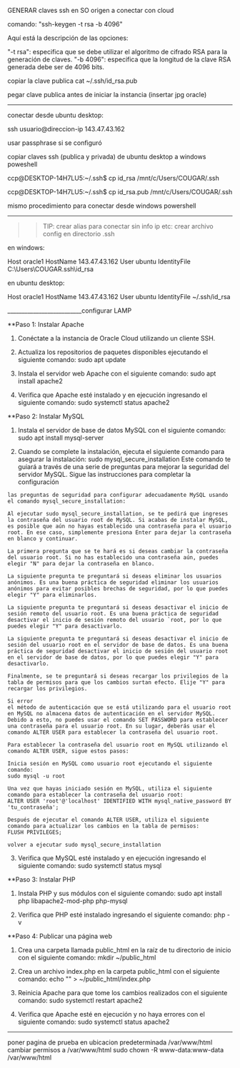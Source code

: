 

GENERAR claves ssh en SO origen a conectar con cloud

comando: "ssh-keygen -t rsa -b 4096"

Aquí está la descripción de las opciones:

"-t rsa": especifica que se debe utilizar el algoritmo de cifrado RSA para la generación de claves.
"-b 4096": especifica que la longitud de la clave RSA generada debe ser de 4096 bits.

copiar la clave publica
cat ~/.ssh/id_rsa.pub

pegar clave publica antes de iniciar la instancia
(insertar jpg oracle)

_______________________
conectar desde ubuntu desktop:

ssh usuario@direccion-ip
143.47.43.162

usar passphrase si se configuró

copiar claves ssh (publica y privada) de ubuntu desktop a windows poweshell

ccp@DESKTOP-14H7LU5:~/.ssh$ cp id_rsa /mnt/c/Users/COUGAR/.ssh

ccp@DESKTOP-14H7LU5:~/.ssh$ cp id_rsa.pub /mnt/c/Users/COUGAR/.ssh

mismo procedimiento para conectar desde windows powershell

_____________________
>> TIP: crear alias para conectar sin info ip etc:
crear archivo config en directorio .ssh

en windows:

Host oracle1
  HostName 143.47.43.162
  User ubuntu
  IdentityFile C:\Users\COUGAR\.ssh\id_rsa
  
en ubuntu desktop:

Host oracle1
  HostName 143.47.43.162
  User ubuntu
  IdentityFile ~/.ssh/id_rsa
  
  __________________________configurar LAMP

**Paso 1: Instalar Apache

1. Conéctate a la instancia de Oracle Cloud utilizando un cliente SSH.

2. Actualiza los repositorios de paquetes disponibles ejecutando el siguiente comando:
sudo apt update

3. Instala el servidor web Apache con el siguiente comando:
sudo apt install apache2

4. Verifica que Apache esté instalado y en ejecución ingresando el siguiente comando:
sudo systemctl status apache2

**Paso 2: Instalar MySQL

1. Instala el servidor de base de datos MySQL con el siguiente comando:
sudo apt install mysql-server

2. Cuando se complete la instalación, ejecuta el siguiente comando para asegurar la instalación:
sudo mysql_secure_installation
Este comando te guiará a través de una serie de preguntas para mejorar la seguridad del servidor MySQL. Sigue las instrucciones para completar la configuración

```
las preguntas de seguridad para configurar adecuadamente MySQL usando el comando mysql_secure_installation:

Al ejecutar sudo mysql_secure_installation, se te pedirá que ingreses la contraseña del usuario root de MySQL. Si acabas de instalar MySQL, es posible que aún no hayas establecido una contraseña para el usuario root. En ese caso, simplemente presiona Enter para dejar la contraseña en blanco y continuar.

La primera pregunta que se te hará es si deseas cambiar la contraseña del usuario root. Si no has establecido una contraseña aún, puedes elegir "N" para dejar la contraseña en blanco.

La siguiente pregunta te preguntará si deseas eliminar los usuarios anónimos. Es una buena práctica de seguridad eliminar los usuarios anónimos para evitar posibles brechas de seguridad, por lo que puedes elegir "Y" para eliminarlos.

La siguiente pregunta te preguntará si deseas desactivar el inicio de sesión remoto del usuario root. Es una buena práctica de seguridad desactivar el inicio de sesión remoto del usuario `root, por lo que puedes elegir "Y" para desactivarlo.

La siguiente pregunta te preguntará si deseas desactivar el inicio de sesión del usuario root en el servidor de base de datos. Es una buena práctica de seguridad desactivar el inicio de sesión del usuario root en el servidor de base de datos, por lo que puedes elegir "Y" para desactivarlo.

Finalmente, se te preguntará si deseas recargar los privilegios de la tabla de permisos para que los cambios surtan efecto. Elije "Y" para recargar los privilegios.
```

```
Si error 
el método de autenticación que se está utilizando para el usuario root en MySQL no almacena datos de autenticación en el servidor MySQL. Debido a esto, no puedes usar el comando SET PASSWORD para establecer una contraseña para el usuario root. En su lugar, deberás usar el comando ALTER USER para establecer la contraseña del usuario root.

Para establecer la contraseña del usuario root en MySQL utilizando el comando ALTER USER, sigue estos pasos:

Inicia sesión en MySQL como usuario root ejecutando el siguiente comando:
sudo mysql -u root

Una vez que hayas iniciado sesión en MySQL, utiliza el siguiente comando para establecer la contraseña del usuario root:
ALTER USER 'root'@'localhost' IDENTIFIED WITH mysql_native_password BY 'tu_contraseña';

Después de ejecutar el comando ALTER USER, utiliza el siguiente comando para actualizar los cambios en la tabla de permisos:
FLUSH PRIVILEGES;

volver a ejecutar sudo mysql_secure_installation
```

3. Verifica que MySQL esté instalado y en ejecución ingresando el siguiente comando:
sudo systemctl status mysql

**Paso 3: Instalar PHP

1. Instala PHP y sus módulos con el siguiente comando:
sudo apt install php libapache2-mod-php php-mysql

2. Verifica que PHP esté instalado ingresando el siguiente comando:
php -v

**Paso 4: Publicar una página web

1. Crea una carpeta llamada public_html en la raíz de tu directorio de inicio con el siguiente comando:
mkdir ~/public_html

2. Crea un archivo index.php en la carpeta public_html con el siguiente comando:
echo "<?php phpinfo(); ?>" > ~/public_html/index.php

3. Reinicia Apache para que tome los cambios realizados con el siguiente comando:
sudo systemctl restart apache2

4. Verifica que Apache esté en ejecución y no haya errores con el siguiente comando:
sudo systemctl status apache2

-----
poner pagina de prueba en ubicacion predeterminada /var/www/html
cambiar permisos a /var/www/html
sudo chown -R www-data:www-data /var/www/html

